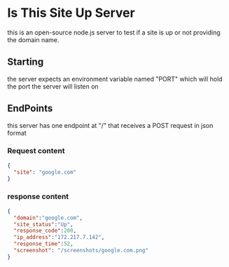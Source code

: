 # Is This Site Up Server

this is an open-source node.js server to test if a site is up or not providing the domain name.

## Starting
the server expects an environment variable named "PORT" which will hold the port the server will listen on

## EndPoints
this server has one endpoint at "/" that receives a POST request in json format

### Request content
```JSON
{
  "site": "google.com"
}
```

### response content

```JSON
{
  "domain":"google.com",
  "site_status":"Up",
  "response_code":200,
  "ip_address":"172.217.7.142",
  "response_time":52,
  "screenshot": "/screenshots/google.com.png"
}
```
